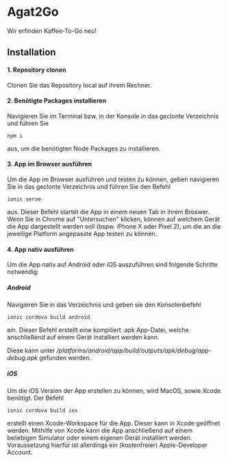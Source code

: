 # Agat2Go
Wir erfinden Kaffee-To-Go neu!

## Installation

#### 1. Repository clonen
Clonen Sie das Repository local auf ihrem Rechner. 

#### 2. Benötigte Packages installieren
Navigieren Sie im Terminal bzw. in der Konsole in das geclonte Verzeichnis und führen Sie 

```
npm i 
```
aus, um die benötigten Node Packages zu installieren. 

#### 3. App im Browser ausführen
Um die App im Browser ausführen und testen zu können, geben navigieren Sie in das geclonte Verzeichnis und führen Sie den Befehl

```
ionic serve 
```
aus. Dieser Befehl startet die App in einem neuen Tab in ihrem Broswer. Wenn Sie in Chrome auf "Untersuchen" klicken, können auf welchem Gerät die App dargestellt werden soll (bspw. iPhone X oder Pixel 2), um die an die jeweilige Platform angepasste App testen zu können.

#### 4. App nativ ausführen 
Um die App nativ auf Android oder iOS auszuführen sind folgende Schritte notwendig:

##### Android
Navigieren Sie in das Verzeichnis und geben sie den Konsolenbefehl

``` 
ionic cordova build android 
``` 
ein. Dieser Befehl erstellt eine kompiliert .apk App-Datei, welche anschließend auf einem Gerät installiert werden kann.

Diese kann unter */platforms/android/app/build/outputs/apk/debug/app-debug.apk* gefunden werden.

##### iOS 
Um die iOS Version der App erstellen zu können, wird MacOS, sowie Xcode benötigt. 
Der Befehl 

````
ionic cordova build ios
````
erstellt einen Xcode-Workspace für die App. Dieser kann in Xcode geöffnet werden. Mithilfe von Xcode kann die App anschließend auf einem beliebigen Simulator oder einem eigenen Gerät installiert werden. Voraussetzung hierfür ist allerdings ein (kostenfreier) Apple-Developer Account. 
